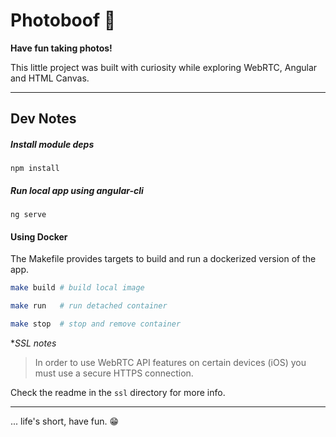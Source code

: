 # Photoboof 📸

__Have fun taking photos!__  

This little project was built with curiosity while exploring WebRTC, Angular and HTML Canvas.  

<!-- <img src="assets/pb-ss.png" alt="Photoboof screenshot"/> -->
---

## Dev Notes

##### Install module deps
`npm install`

##### Run local app using angular-cli
`ng serve`




#### Using Docker
The Makefile provides targets to build and run a dockerized version of the app.


```sh 
make build # build local image
```
```sh 
make run   # run detached container
```
```sh 
make stop  # stop and remove container
```



**SSL notes*
> In order to use WebRTC API features on certain devices (iOS) you must use a secure HTTPS connection.

Check the readme in the `ssl` directory for more info.

---
...
life's short, have fun. 😁